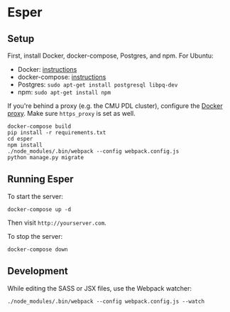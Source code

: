 # Esper

## Setup
First, install Docker, docker-compose, Postgres, and npm. For Ubuntu:
* Docker: [instructions](https://docs.docker.com/engine/installation/linux/ubuntu/#prerequisites)
* docker-compose: [instructions](https://github.com/docker/compose/releases/tag/1.11.2)
* Postgres: `sudo apt-get install postgresql libpq-dev`
* npm: `sudo apt-get install npm`

If you're behind a proxy (e.g. the CMU PDL cluster), configure the [Docker proxy](https://docs.docker.com/engine/admin/systemd/#http-proxy). Make sure `https_proxy` is set as well.

```
docker-compose build
pip install -r requirements.txt
cd esper
npm install
./node_modules/.bin/webpack --config webpack.config.js
python manage.py migrate
```

## Running Esper
To start the server:
```
docker-compose up -d
```

Then visit `http://yourserver.com`.

To stop the server:
```
docker-compose down
```

## Development
While editing the SASS or JSX files, use the Webpack watcher:
```
./node_modules/.bin/webpack --config webpack.config.js --watch
```